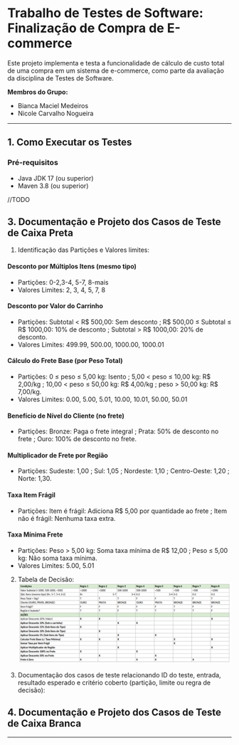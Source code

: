 # Trabalho de Testes de Software: Finalização de Compra de E-commerce

Este projeto implementa e testa a funcionalidade de cálculo de custo total de uma compra em um sistema de e-commerce, como parte da avaliação da disciplina de Testes de Software.

**Membros do Grupo:**
* Bianca Maciel Medeiros
* Nicole Carvalho Nogueira

---

## 1. Como Executar os Testes

### Pré-requisitos
* Java JDK 17 (ou superior)
* Maven 3.8 (ou superior)

//TODO

## 3. Documentação e Projeto dos Casos de Teste de Caixa Preta

1) Identificação das Partições e Valores limites:

#### Desconto por Múltiplos Itens (mesmo tipo)
* Partições: 0-2,3-4, 5-7, 8-mais
* Valores Limites: 2, 3, 4, 5, 7, 8

#### Desconto por Valor do Carrinho
* Partições: Subtotal < R$ 500,00: Sem desconto ; R$ 500,00 ≤ Subtotal ≤ R$ 1000,00: 10% de desconto ; Subtotal > R$ 1000,00: 20% de desconto.
* Valores Limites: 499.99, 500.00, 1000.00, 1000.01

#### Cálculo do Frete Base (por Peso Total)
* Partições: 0 ≤ peso ≤ 5,00 kg: Isento ; 5,00 < peso ≤ 10,00 kg: R$ 2,00/kg ; 10,00 < peso ≤ 50,00 kg: R$ 4,00/kg ; peso > 50,00 kg: R$ 7,00/kg.
* Valores Limites: 0.00, 5.00, 5.01, 10.00, 10.01, 50.00, 50.01

#### Benefício de Nível do Cliente (no frete)
* Partições: Bronze: Paga o frete integral ; Prata: 50% de desconto no frete ; Ouro: 100% de desconto no frete.

#### Multiplicador de Frete por Região
* Partições: Sudeste: 1,00 ; Sul: 1,05 ; Nordeste: 1,10 ; Centro-Oeste: 1,20 ; Norte: 1,30.

#### Taxa Item Frágil
* Partições: Item é frágil: Adiciona R$ 5,00 por quantidade ao frete ; Item não é frágil: Nenhuma taxa extra.

#### Taxa Mínima Frete
* Partições: Peso > 5,00 kg: Soma taxa mínima de R$ 12,00 ; Peso ≤ 5,00 kg: Não soma taxa mínima.
* Valores Limites: 5.00, 5.01

2) Tabela de Decisão:
   ![tabelaDecisao](./assets/tabelaDeDecisao.png)


4) Documentação dos casos de teste relacionando ID do teste, entrada, resultado esperado e critério coberto (partição, limite ou regra de decisão):

## 4. Documentação e Projeto dos Casos de Teste de Caixa Branca

---
